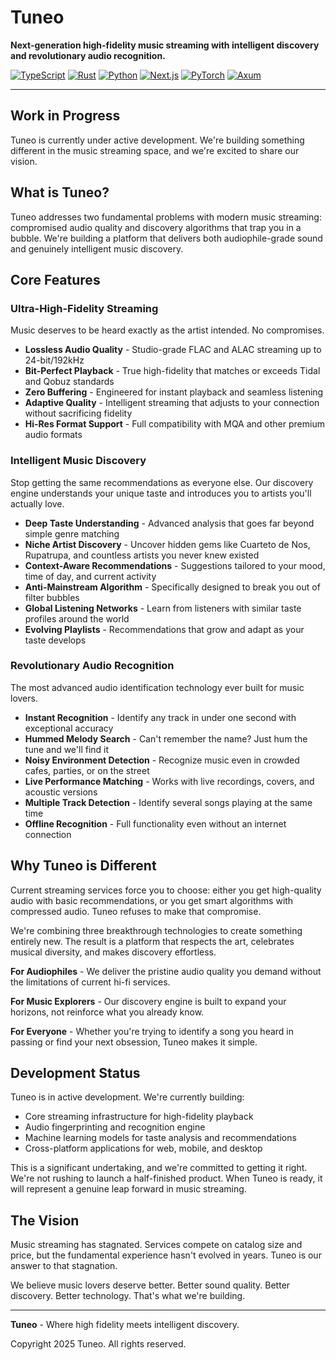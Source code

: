 # Tuneo

**Next-generation high-fidelity music streaming with intelligent discovery and revolutionary audio recognition.**

[![TypeScript](https://img.shields.io/badge/TypeScript-5.6.3-blue.svg)](https://www.typescriptlang.org/)
[![Rust](https://img.shields.io/badge/Rust-2021-orange.svg)](https://www.rust-lang.org/)
[![Python](https://img.shields.io/badge/Python-3.12+-blue.svg)](https://www.python.org/downloads/)
[![Next.js](https://img.shields.io/badge/Next.js-15.0.2-black.svg)](https://nextjs.org/)
[![PyTorch](https://img.shields.io/badge/PyTorch-2.5.0-red.svg)](https://pytorch.org/)
[![Axum](https://img.shields.io/badge/Axum-0.7.7-purple.svg)](https://github.com/tokio-rs/axum)

---

## Work in Progress

Tuneo is currently under active development. We're building something different in the music streaming space, and we're excited to share our vision.

## What is Tuneo?

Tuneo addresses two fundamental problems with modern music streaming: compromised audio quality and discovery algorithms that trap you in a bubble. We're building a platform that delivers both audiophile-grade sound and genuinely intelligent music discovery.

## Core Features

### Ultra-High-Fidelity Streaming

Music deserves to be heard exactly as the artist intended. No compromises.

- **Lossless Audio Quality** - Studio-grade FLAC and ALAC streaming up to 24-bit/192kHz
- **Bit-Perfect Playback** - True high-fidelity that matches or exceeds Tidal and Qobuz standards
- **Zero Buffering** - Engineered for instant playback and seamless listening
- **Adaptive Quality** - Intelligent streaming that adjusts to your connection without sacrificing fidelity
- **Hi-Res Format Support** - Full compatibility with MQA and other premium audio formats

### Intelligent Music Discovery

Stop getting the same recommendations as everyone else. Our discovery engine understands your unique taste and introduces you to artists you'll actually love.

- **Deep Taste Understanding** - Advanced analysis that goes far beyond simple genre matching
- **Niche Artist Discovery** - Uncover hidden gems like Cuarteto de Nos, Rupatrupa, and countless artists you never knew existed
- **Context-Aware Recommendations** - Suggestions tailored to your mood, time of day, and current activity
- **Anti-Mainstream Algorithm** - Specifically designed to break you out of filter bubbles
- **Global Listening Networks** - Learn from listeners with similar taste profiles around the world
- **Evolving Playlists** - Recommendations that grow and adapt as your taste develops

### Revolutionary Audio Recognition

The most advanced audio identification technology ever built for music lovers.

- **Instant Recognition** - Identify any track in under one second with exceptional accuracy
- **Hummed Melody Search** - Can't remember the name? Just hum the tune and we'll find it
- **Noisy Environment Detection** - Recognize music even in crowded cafes, parties, or on the street
- **Live Performance Matching** - Works with live recordings, covers, and acoustic versions
- **Multiple Track Detection** - Identify several songs playing at the same time
- **Offline Recognition** - Full functionality even without an internet connection

## Why Tuneo is Different

Current streaming services force you to choose: either you get high-quality audio with basic recommendations, or you get smart algorithms with compressed audio. Tuneo refuses to make that compromise.

We're combining three breakthrough technologies to create something entirely new. The result is a platform that respects the art, celebrates musical diversity, and makes discovery effortless.

**For Audiophiles** - We deliver the pristine audio quality you demand without the limitations of current hi-fi services.

**For Music Explorers** - Our discovery engine is built to expand your horizons, not reinforce what you already know.

**For Everyone** - Whether you're trying to identify a song you heard in passing or find your next obsession, Tuneo makes it simple.

## Development Status

Tuneo is in active development. We're currently building:

- Core streaming infrastructure for high-fidelity playback
- Audio fingerprinting and recognition engine
- Machine learning models for taste analysis and recommendations
- Cross-platform applications for web, mobile, and desktop

This is a significant undertaking, and we're committed to getting it right. We're not rushing to launch a half-finished product. When Tuneo is ready, it will represent a genuine leap forward in music streaming.

## The Vision

Music streaming has stagnated. Services compete on catalog size and price, but the fundamental experience hasn't evolved in years. Tuneo is our answer to that stagnation.

We believe music lovers deserve better. Better sound quality. Better discovery. Better technology. That's what we're building.

---

**Tuneo** - Where high fidelity meets intelligent discovery.

Copyright 2025 Tuneo. All rights reserved.

